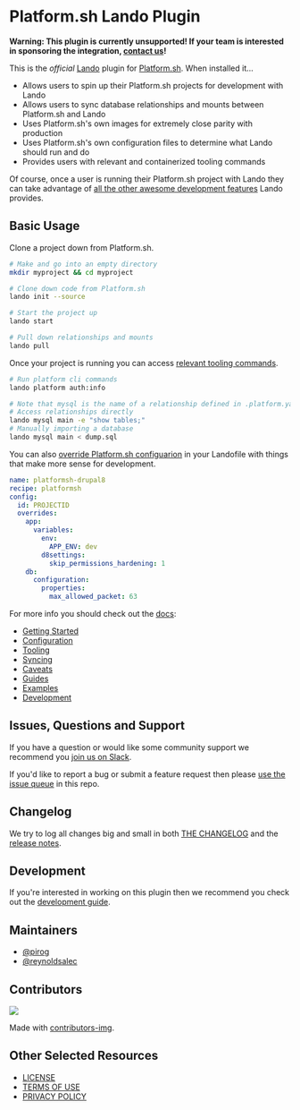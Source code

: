 # Platform.sh Lando Plugin

**Warning: This plugin is currently unsupported! If your team is interested in sponsoring the integration, [contact us](https://docs.lando.dev/platformsh/support.html)!**

This is the _official_ [Lando](https://lando.dev) plugin for [Platform.sh](https://platform.sh). When installed it...

* Allows users to spin up their Platform.sh projects for development with Lando
* Allows users to sync database relationships and mounts between Platform.sh and Lando
* Uses Platform.sh's own images for extremely close parity with production
* Uses Platform.sh's own configuration files to determine what Lando should run and do
* Provides users with relevant and containerized tooling commands

Of course, once a user is running their Platform.sh project with Lando they can take advantage of [all the other awesome development features](https://docs.lando.dev) Lando provides.


## Basic Usage

Clone a project down from Platform.sh.

```bash
# Make and go into an empty directory
mkdir myproject && cd myproject

# Clone down code from Platform.sh
lando init --source

# Start the project up
lando start

# Pull down relationships and mounts
lando pull
```

Once your project is running you can access [relevant tooling commands](https://github.com/lando/platformsh/blob/main/docs/usage.md#application-tooling).

```bash
# Run platform cli commands
lando platform auth:info

# Note that mysql is the name of a relationship defined in .platform.yaml
# Access relationships directly
lando mysql main -e "show tables;"
# Manually importing a database
lando mysql main < dump.sql
```

You can also [override Platform.sh configuarion](https://github.com/lando/platformsh/blob/main/docs/usage.md#overriding-config) in your Landofile with things that make more sense for development.

```yaml
name: platformsh-drupal8
recipe: platformsh
config:
  id: PROJECTID
  overrides:
    app:
      variables:
        env:
          APP_ENV: dev
        d8settings:
          skip_permissions_hardening: 1
    db:
      configuration:
        properties:
          max_allowed_packet: 63
```

For more info you should check out the [docs](https://docs.lando.dev/platformsh):

* [Getting Started](https://docs.lando.dev/platformsh/getting-started.html)
* [Configuration](https://docs.lando.dev/platformsh/config.html)
* [Tooling](https://docs.lando.dev/platformsh/tooling.html)
* [Syncing](https://docs.lando.dev/platformsh/syncing.html)
* [Caveats](https://docs.lando.dev/platformsh/caveats.html)
* [Guides](https://docs.lando.dev/platformsh/adding-more-tooling.html)
* [Examples](https://github.com/lando/platformsh/tree/main/examples)
* [Development](https://docs.lando.dev/platformsh/development.html)

## Issues, Questions and Support

If you have a question or would like some community support we recommend you [join us on Slack](https://launchpass.com/devwithlando).

If you'd like to report a bug or submit a feature request then please [use the issue queue](https://github.com/lando/platformsh/issues/new/choose) in this repo.

## Changelog

We try to log all changes big and small in both [THE CHANGELOG](https://github.com/lando/platformsh/blob/main/CHANGELOG.md) and the [release notes](https://github.com/lando/platformsh/releases).

## Development

If you're interested in working on this plugin then we recommend you check out the [development guide](https://github.com/lando/platformsh/blob/main/docs/development.md).


## Maintainers

* [@pirog](https://github.com/pirog)
* [@reynoldsalec](https://github.com/reynoldsalec)

## Contributors

<a href="https://github.com/lando/platformsh/graphs/contributors">
  <img src="https://contrib.rocks/image?repo=lando/platformsh" />
</a>

Made with [contributors-img](https://contrib.rocks).

## Other Selected Resources

* [LICENSE](/LICENSE)
* [TERMS OF USE](https://docs.lando.dev/terms)
* [PRIVACY POLICY](https://docs.lando.dev/privacy)

